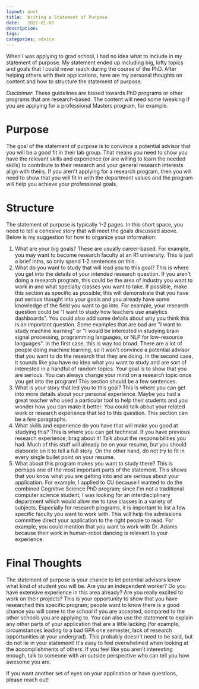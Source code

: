 ```yaml
---
layout: post
title:  Writing a Statement of Purpose
date:   2021-01-07
description: 
tags: 
categories: advice
---
```


When I was applying to grad school, I had no idea what to include in my statement of purpose. My statement ended up including big, lofty topics and goals that I could never reach during the course of the PhD. After helping others with their applications, here are my personal thoughts on content and how to structure the statement of purpose. 

_Disclaimer:_ These guidelines are biased towards PhD programs or other programs that are research-based. The content will need some tweaking if you are applying for a professional Masters program, for example.

# Purpose
The goal of the statement of purpose is to convince a potential advisor that you will be a good fit in their lab group. That means you need to show you have the relevant skills and experience (or are willing to learn the needed skills) to contribute to their research and your general research interests align with theirs. If you aren't applying for a research program, then you will need to show that you will fit in with the department values and the program will help you achieve your professional goals.

# Structure
The statement of purpose is typically 1-2 pages. In this short space, you need to tell a cohesive story that will meet the goals discussed above. Below is my suggestion for how to organize your information:

1. What are your big goals? These are usually career-based. For example, you may want to become research faculty at an R1 university. This is just a brief intro, so only spend 1-2 sentences on this.
2. What do you want to study that will lead you to this goal? This is where you get into the details of your intended research question. If you aren't doing a research program, this could be the area of industry you want to work in and what specialty classes you want to take. If possible, make this section as specific as possible; this will demonstrate that you have put serious thought into your goals and you already have some knowledge of the field you want to go into. For example, your research question could be "I want to study how teachers use analytics dashboards". You could also add some details about why you think this is an important question. Some examples that are bad are "I want to study machine learning" or "I would be interested in studying brain signal processing, programming languages, or NLP for low-resource languages". In the first case, this is way too broad. There are a lot of people doing machine learning, so it won't convince a potential advisor that you want to do the research that they are doing. In the second case, it sounds like you have no idea what you want to study and are sort of interested in a handful of random topics. Your goal is to show that you are serious. You can always change your mind on a research topic once you get into the program! This section should be a few sentences.
3. What is your story that led you to this goal? This is where you can get into more details about your personal experience. Maybe you had a great teacher who used a particular tool to help their students and you wonder how you can make it better. You could talk about your related work or research experience that led to this question. This section can be a few paragraphs.
4. What skills and experience do you have that will make you good at studying this? This is where you can get technical. If you have previous research experience, brag about it! Talk about the responsibilities you had. Much of this stuff will already be on your resume, but you should elaborate on it to tell a full story. On the other hand, do not try to fit in every single bullet point on your resume.
5. What about this program makes you want to study there? This is perhaps one of the most important parts of the statement. This shows that you know what you are getting into and are serious about your application. For example, I applied to CU because I wanted to do the combined Cognitive Science PhD program; since I'm not a traditional computer science student, I was looking for an interdisciplinary department which would allow me to take classes in a variety of subjects. Especially for research programs, it is important to list a few specific faculty you want to work with. This will help the admissions committee direct your application to the right people to read. For example, you could mention that you want to work with Dr. Adams because their work in human-robot dancing is relevant to your experience.

# Final Thoughts
The statement of purpose is your chance to let potential advisors know what kind of student you will be. Are you an independent worker? Do you have extensive experience in this area already? Are you really excited to work on their projects? This is your opportunity to show that you have researched this specific program; people want to know there is a good chance you will come to the school if you are accepted, compared to the other schools you are applying to. You can also use the statement to explain any other parts of your application that are a little lacking (for example, circumstances leading to a bad GPA one semester, lack of research opportunities at your undergrad). This probably doesn't need to be said, but do not lie in your statement! It's easy to feel overwhelmed when looking at the accomplishments of others. If you feel like you aren't interesting enough, talk to someone with an outside perspective who can tell you how awesome you are. 

If you want another set of eyes on your application or have questions, please reach out!